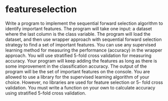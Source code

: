 # featureselection
Write a program to implement the sequential forward selection algorithm to identify important features. The program will take one input: a dataset where the last column is the class variable. The program will load the dataset, and then use wrapper approach with sequential forward selection strategy to find a set of important features. You can use any supervised learning method for measuring the performance (accuracy) in the wrapper approach. You will use stratified 5-fold cross validation for measuring accuracy. Your program will keep adding the features as long as there is some improvement in the classification accuracy. The output of the program will be the set of important features on the console. You are allowed to use a library for the supervised learning algorithm of your choice. However, no libraries are used for feature selection or 5- fold cross validation. You must write a function on your own to calculate accuracy using stratified 5-fold cross validation.
